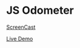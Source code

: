JS Odometer
===============

[ScreenCast](http://www.youtube.com/watch?v=2IjXtlRwLgk)

[Live Demo](http://cubiq.org/dropbox/jsOdometer)
